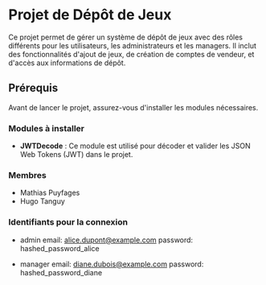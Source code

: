 # Projet de Dépôt de Jeux

Ce projet permet de gérer un système de dépôt de jeux avec des rôles différents pour les utilisateurs, les administrateurs et les managers. Il inclut des fonctionnalités d'ajout de jeux, de création de comptes de vendeur, et d'accès aux informations de dépôt.

## Prérequis

Avant de lancer le projet, assurez-vous d'installer les modules nécessaires.

### Modules à installer

- **JWTDecode** : Ce module est utilisé pour décoder et valider les JSON Web Tokens (JWT) dans le projet.

### Membres
- Mathias Puyfages
- Hugo Tanguy

### Identifiants pour la connexion

- admin
email: alice.dupont@example.com
password: hashed_password_alice

- manager
email: diane.dubois@example.com
password: hashed_password_diane
